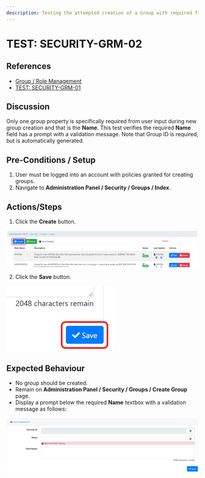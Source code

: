 ```yaml
---
description: Testing the attempted creation of a Group with required fields missing.
---
```


# TEST: SECURITY-GRM-02

## References

* [Group / Role Management](../../../../../operations/security-administration/group-role-management.md)
* [TEST: SECURITY-GRM-01](test-security-grm-01-1.md)

## Discussion

Only one group property is specifically required from user input during new group creation and that is the **Name**. This test verifies the required **Name** field has a prompt with a validation message. Note that Group ID is required, but is automatically generated.

## Pre-Conditions / Setup

1. User must be logged into an account with policies granted for creating groups.
2. Navigate to **Administration Panel / Security / Groups / Index**. 

## Actions/Steps

1. Click the **Create** button.

![](../../../../../../.gitbook/assets/image%20%28293%29.png)

2. Click the **Save** button.

![](../../../../../../.gitbook/assets/image%20%28330%29.png)

## Expected Behaviour

* No group should be created.
* Remain on **Administration Panel / Security / Groups / Create Group** page.
* Display a prompt below the required **Name** textbox with a validation message as follows:

![](../../../../../../.gitbook/assets/image%20%28294%29.png)

